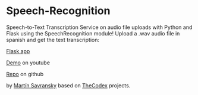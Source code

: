 # Speech-Recognition

Speech-to-Text Transcription Service on audio file uploads with Python and Flask using the SpeechRecognition module!
Upload a .wav audio file in spanish and get the text transcription:

[Flask app](http://msavransky.pythonanywhere.com/) 

[Demo](https://youtu.be/KJPKkG_oigw) on youtube

[Repo](https://github.com/msavransky/Speech-Recognition/) on github

by [Martín Savransky](https://msavransky.github.io/msavransky/) based on [TheCodex](https://thecodex.me/) projects.
